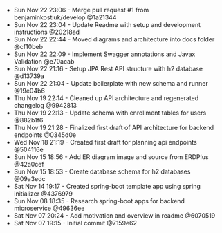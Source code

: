 * Sun Nov 22 23:06 - Merge pull request #1 from benjaminkostiuk/develop @1a21344
* Sun Nov 22 23:04 - Update Readme with setup and development instructions @20218ad
* Sun Nov 22 22:44 - Moved diagrams and architecture into docs folder @cf10beb
* Sun Nov 22 22:09 - Implement Swagger annotations and Javax Validation @e70acab
* Sun Nov 22 21:16 - Setup JPA Rest API structure with h2 database @d13739a
* Sun Nov 22 21:04 - Update boilerplate with new schema and runner @19e04b6
* Thu Nov 19 22:14 - Cleaned up API architecture and regenerated changelog @9942813
* Thu Nov 19 22:13 - Update schema with enrollment tables for users @882b1f6
* Thu Nov 19 21:28 - Finalized first draft of API architecture for backend endpoints @0345d0e
* Wed Nov 18 21:19 - Created first draft for planning api endpoints @504116e
* Sun Nov 15 18:56 - Add ER diagram image and source from ERDPlus @42a0cef
* Sun Nov 15 18:53 - Create database schema for h2 databases @09a3edc
* Sat Nov 14 19:17 - Created spring-boot template app using spring initializer @4376979
* Sun Nov 08 18:35 - Research spring-boot apps for backend microservice @49636ee
* Sat Nov 07 20:24 - Add motivation and overview in readme @6070519
* Sat Nov 07 19:15 - Initial commit @7159e62
